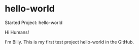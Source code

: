 # hello-world
Started Project: hello-world

Hi Humans!

I'm Billy. This is my first test project hello-world in the GitHub.
